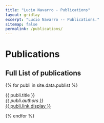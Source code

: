```yaml
---
title: "Lucio Navarro - Publications"
layout: gridlay
excerpt: "Lucio Navarro -- Publications."
sitemap: false
permalink: /publications/
---
```



# Publications

## Full List of publications

{% for publi in site.data.publist %}

  {{ publi.title }} <br />
  <em>{{ publi.authors }} </em><br /><a href="{{ publi.link.url }}">{{ publi.link.display }}</a>

{% endfor %}

